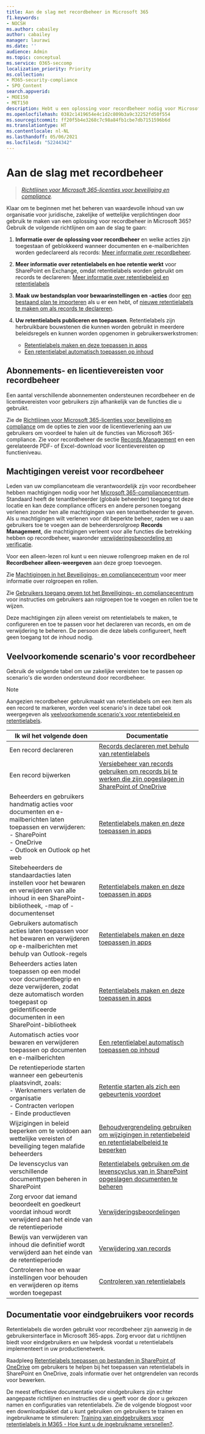 ```yaml
---
title: Aan de slag met recordbeheer in Microsoft 365
f1.keywords:
- NOCSH
ms.author: cabailey
author: cabailey
manager: laurawi
ms.date: ''
audience: Admin
ms.topic: conceptual
ms.service: O365-seccomp
localization_priority: Priority
ms.collection:
- M365-security-compliance
- SPO_Content
search.appverid:
- MOE150
- MET150
description: Hebt u een oplossing voor recordbeheer nodig voor Microsoft 365 die waardevolle inhoud beheert voor juridische, zakelijke of wettelijke verplichtingen, maar u weet niet waar u moet beginnen? Lees dan wat praktische richtlijnen om aan de slag te gaan.
ms.openlocfilehash: 0382c1419654e4c1d2c809b3a9c32252fd50f554
ms.sourcegitcommit: ff20f5b4e3268c7c98a84fb1cbe7db7151596b6d
ms.translationtype: HT
ms.contentlocale: nl-NL
ms.lasthandoff: 05/06/2021
ms.locfileid: "52244342"
---
```

# <a name="get-started-with-records-management"></a>Aan de slag met recordbeheer

>*[Richtlijnen voor Microsoft 365-licenties voor beveiliging en compliance](/office365/servicedescriptions/microsoft-365-service-descriptions/microsoft-365-tenantlevel-services-licensing-guidance/microsoft-365-security-compliance-licensing-guidance).*

Klaar om te beginnen met het beheren van waardevolle inhoud van uw organisatie voor juridische, zakelijke of wettelijke verplichtingen door gebruik te maken van een oplossing voor recordbeheer in Microsoft 365? Gebruik de volgende richtlijnen om aan de slag te gaan:

1. **Informatie over de oplossing voor recordbeheer** en welke acties zijn toegestaan of geblokkeerd wanneer documenten en e-mailberichten worden gedeclareerd als records: [Meer informatie over recordbeheer](records-management.md). 

2. **Meer informatie over retentielabels en hoe retentie werkt** voor SharePoint en Exchange, omdat retentielabels worden gebruikt om records te declareren: [Meer informatie over retentiebeleid en retentielabels](retention.md)

3. **Maak uw bestandsplan voor bewaarinstellingen en -acties** door [een bestaand plan te importeren](file-plan-manager.md#import-retention-labels-into-your-file-plan ) als u er een hebt, of [nieuwe retentielabels te maken om als records te declareren](declare-records.md).

4. **Uw retentielabels publiceren en toepassen**. Retentielabels zijn herbruikbare bouwstenen die kunnen worden gebruikt in meerdere beleidsregels en kunnen worden opgenomen in gebruikerswerkstromen: 
    
    - [Retentielabels maken en deze toepassen in apps](create-apply-retention-labels.md)
    - [Een retentielabel automatisch toepassen op inhoud](apply-retention-labels-automatically.md)

## <a name="subscription-and-licensing-requirements-for-records-management"></a>Abonnements- en licentievereisten voor recordbeheer

Een aantal verschillende abonnementen ondersteunen recordbeheer en de licentievereisten voor gebruikers zijn afhankelijk van de functies die u gebruikt.

Zie de [Richtlijnen voor Microsoft 365-licenties voor beveiliging en compliance](/office365/servicedescriptions/microsoft-365-service-descriptions/microsoft-365-tenantlevel-services-licensing-guidance/microsoft-365-security-compliance-licensing-guidance) om de opties te zien voor de licentieverlening aan uw gebruikers om voordeel te halen uit de functies van Microsoft 365-compliance. Zie voor recordbeheer de sectie [Records Management](/office365/servicedescriptions/microsoft-365-service-descriptions/microsoft-365-tenantlevel-services-licensing-guidance/microsoft-365-security-compliance-licensing-guidance#records-management) en een gerelateerde PDF- of Excel-download voor licentievereisten op functieniveau.

## <a name="permissions-required-for-records-management"></a>Machtigingen vereist voor recordbeheer

Leden van uw complianceteam die verantwoordelijk zijn voor recordbeheer hebben machtigingen nodig voor het [Microsoft 365-compliancecentrum](https://compliance.microsoft.com/). Standaard heeft de tenantbeheerder (globale beheerder) toegang tot deze locatie en kan deze compliance officers en andere personen toegang verlenen zonder hen alle machtigingen van een tenantbeheerder te geven. Als u machtigingen wilt verlenen voor dit beperkte beheer, raden we u aan gebruikers toe te voegen aan de beheerdersrolgroep **Records Management**, die machtigingen verleent voor alle functies die betrekking hebben op recordbeheer, waaronder [verwijderingsbeoordeling en verificatie](disposition.md). 

Voor een alleen-lezen rol kunt u een nieuwe rollengroep maken en de rol **Recordbeheer alleen-weergeven** aan deze groep toevoegen. 

Zie [Machtigingen in het Beveiligings- en compliancecentrum](../security/office-365-security/permissions-in-the-security-and-compliance-center.md#roles-in-the-security--compliance-center) voor meer informatie over rolgroepen en rollen.

Zie [Gebruikers toegang geven tot het Beveiligings- en compliancecentrum](../security/office-365-security/grant-access-to-the-security-and-compliance-center.md) voor instructies om gebruikers aan rolgroepen toe te voegen en rollen toe te wijzen.

Deze machtigingen zijn alleen vereist om retentielabels te maken, te configureren en toe te passen voor het declareren van records, en om de verwijdering te beheren. De persoon die deze labels configureert, heeft geen toegang tot de inhoud nodig.

## <a name="common-scenarios-for-records-management"></a>Veelvoorkomende scenario's voor recordbeheer

Gebruik de volgende tabel om uw zakelijke vereisten toe te passen op scenario's die worden ondersteund door recordbeheer.

> [!NOTE]
> Aangezien recordbeheer gebruikmaakt van retentielabels om een item als een record te markeren, worden veel scenario's in deze tabel ook weergegeven als [veelvoorkomende scenario's voor retentiebeleid en retentielabels](get-started-with-retention.md#common-scenarios-for-retention-policies-and-retention-labels).

|Ik wil het volgende doen|Documentatie|
|----------------|---------------|
|Een record declareren |[Records declareren met behulp van retentielabels](declare-records.md)|
|Een record bijwerken |[Versiebeheer van records gebruiken om records bij te werken die zijn opgeslagen in SharePoint of OneDrive](record-versioning.md)|
|Beheerders en gebruikers handmatig acties voor documenten en e-mailberichten laten toepassen en verwijderen: <br />-  SharePoint <br />- OneDrive <br />- Outlook en Outlook op het web|[Retentielabels maken en deze toepassen in apps](create-apply-retention-labels.md)|
|Sitebeheerders de standaardacties laten instellen voor het bewaren en verwijderen van alle inhoud in een SharePoint-bibliotheek, -map of -documentenset|[Retentielabels maken en deze toepassen in apps](create-apply-retention-labels.md)|
|Gebruikers automatisch acties laten toepassen voor het bewaren en verwijderen op e-mailberichten met behulp van Outlook-regels|[Retentielabels maken en deze toepassen in apps](create-apply-retention-labels.md)|
|Beheerders acties laten toepassen op een model voor documentbegrip en deze verwijderen, zodat deze automatisch worden toegepast op geïdentificeerde documenten in een SharePoint-bibliotheek|[Retentielabels maken en deze toepassen in apps](create-apply-retention-labels.md)|
|Automatisch acties voor bewaren en verwijderen toepassen op documenten en e-mailberichten |[Een retentielabel automatisch toepassen op inhoud](apply-retention-labels-automatically.md)|
|De retentieperiode starten wanneer een gebeurtenis plaatsvindt, zoals:  <br />- Werknemers verlaten de organisatie <br />- Contracten verlopen <br />- Einde productleven| [Retentie starten als zich een gebeurtenis voordoet](event-driven-retention.md)|
|Wijzigingen in beleid beperken om te voldoen aan wettelijke vereisten of beveiliging tegen malafide beheerders| [Behoudvergrendeling gebruiken om wijzigingen in retentiebeleid en retentielabelbeleid te beperken](retention-preservation-lock.md)
|De levenscyclus van verschillende documenttypen beheren in SharePoint| [Retentielabels gebruiken om de levenscyclus van in SharePoint opgeslagen documenten te beheren](auto-apply-retention-labels-scenario.md)|
|Zorg ervoor dat iemand beoordeelt en goedkeurt voordat inhoud wordt verwijderd aan het einde van de retentieperiode|[Verwijderingsbeoordelingen](disposition.md#disposition-reviews) |
|Bewijs van verwijderen van inhoud die definitief wordt verwijderd aan het einde van de retentieperiode|[Verwijdering van records](disposition.md#disposition-of-records) |
| Controleren hoe en waar instellingen voor behouden en verwijderen op items worden toegepast | [Controleren van retentielabels](retention.md#monitoring-retention-labels) |

## <a name="end-user-documentation-for-records"></a>Documentatie voor eindgebruikers voor records

Retentielabels die worden gebruikt voor recordbeheer zijn aanwezig in de gebruikersinterface in Microsoft 365-apps. Zorg ervoor dat u richtlijnen biedt voor eindgebruikers en uw helpdesk voordat u retentielabels implementeert in uw productienetwerk.

Raadpleeg [Retentielabels toepassen op bestanden in SharePoint of OneDrive](https://support.microsoft.com/office/apply-retention-labels-to-files-in-sharepoint-or-onedrive-11a6835b-ec9f-40db-8aca-6f5ef18132df) om gebruikers te helpen bij het toepassen van retentielabels in SharePoint en OneDrive, zoals informatie over het ontgrendelen van records voor bewerken.

De meest effectieve documentatie voor eindgebruikers zijn echter aangepaste richtlijnen en instructies die u geeft voor de door u gekozen namen en configuraties van retentielabels. Zie de volgende blogpost voor een downloadpakket dat u kunt gebruiken om gebruikers te trainen en ingebruikname te stimuleren: [Training van eindgebruikers voor retentielabels in M365 - Hoe kunt u de ingebruikname versnellen?](https://techcommunity.microsoft.com/t5/microsoft-security-and/end-user-training-for-retention-labels-in-m365-how-to-accelerate/ba-p/1750861).

